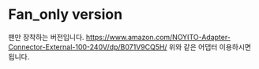
# Fan_only version
팬만 장착하는 버전입니다.
<https://www.amazon.com/NOYITO-Adapter-Connector-External-100-240V/dp/B071V9CQ5H/>
위와 같은 어댑터 이용하시면 됩니다.

